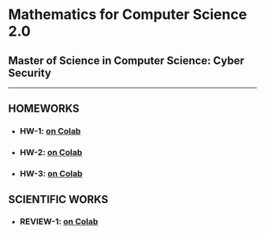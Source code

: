 # Mathematics for Computer Science 2.0
## Master of Science in Computer Science: Cyber Security
--------------------------------------



## HOMEWORKS

- ### HW-1: [on Colab](https://colab.research.google.com/drive/1lojUdv8AH1Yztj4QozDysVo13ZGrmXmo?usp=sharing "on Colab")
- ### HW-2: [on Colab](https://colab.research.google.com/drive/18S7mGekiQ2ynsv4WlsaNvmRh-ks8lpq-?usp=sharing "on Colab")
- ### HW-3: [on Colab](https://colab.research.google.com/drive/1TsuEFcjQIhwCEBo9LMiI0WqqPFd2lZS3?usp=sharing "on Colab")

## SCIENTIFIC WORKS

- ### REVIEW-1: [on Colab](https://colab.research.google.com/drive/1FBMmihKhv-WMX-QGNMLR1xhPEYWeGNn-?usp=sharing "on Colab")
